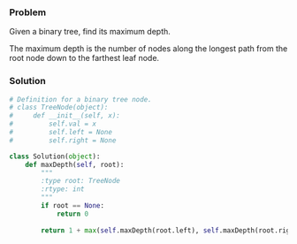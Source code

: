 ### Problem
Given a binary tree, find its maximum depth.

The maximum depth is the number of nodes along the longest path from the root node down to the farthest leaf node.
### Solution
```python
# Definition for a binary tree node.
# class TreeNode(object):
#     def __init__(self, x):
#         self.val = x
#         self.left = None
#         self.right = None

class Solution(object):
    def maxDepth(self, root):
        """
        :type root: TreeNode
        :rtype: int
        """
        if root == None:
            return 0
        
        return 1 + max(self.maxDepth(root.left), self.maxDepth(root.right))
```